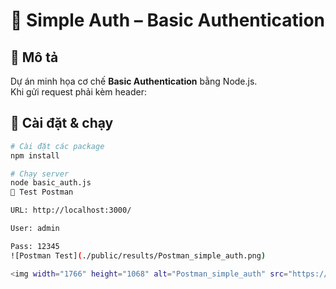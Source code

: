 # 🔑 Simple Auth – Basic Authentication

## 📌 Mô tả
Dự án minh họa cơ chế **Basic Authentication** bằng Node.js.  
Khi gửi request phải kèm header:


## 🚀 Cài đặt & chạy
```bash
# Cài đặt các package
npm install

# Chạy server
node basic_auth.js
🧪 Test Postman

URL: http://localhost:3000/

User: admin

Pass: 12345
![Postman Test](./public/results/Postman_simple_auth.png)

<img width="1766" height="1068" alt="Postman_simple_auth" src="https://github.com/user-attachments/assets/a858dc49-d4fa-45ef-a66b-fa713683c326" />
